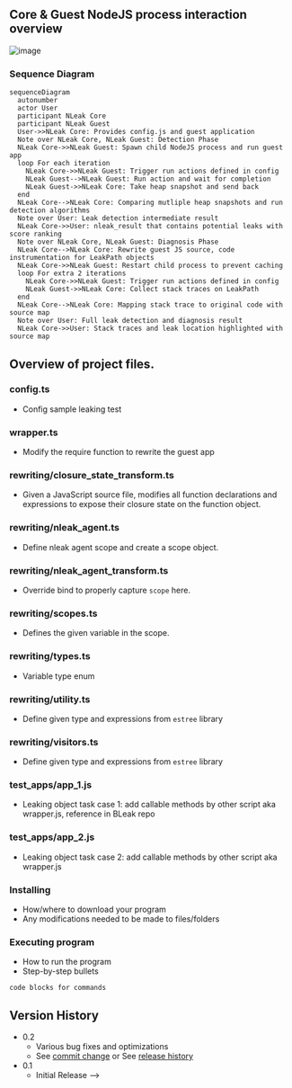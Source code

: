 ## Core & Guest NodeJS process interaction overview

![image](https://user-images.githubusercontent.com/5697641/205152370-db485fa1-8466-4c01-9c8b-5f77406eeb50.png)

### Sequence Diagram

```mermaid
sequenceDiagram
  autonumber
  actor User
  participant NLeak Core
  participant NLeak Guest
  User->>NLeak Core: Provides config.js and guest application
  Note over NLeak Core, NLeak Guest: Detection Phase
  NLeak Core->>NLeak Guest: Spawn child NodeJS process and run guest app
  loop For each iteration
    NLeak Core->>NLeak Guest: Trigger run actions defined in config
    NLeak Guest-->NLeak Guest: Run action and wait for completion
    NLeak Guest->>NLeak Core: Take heap snapshot and send back
  end
  NLeak Core-->NLeak Core: Comparing mutliple heap snapshots and run detection algorithms
  Note over User: Leak detection intermediate result
  NLeak Core->>User: nleak_result that contains potential leaks with score ranking
  Note over NLeak Core, NLeak Guest: Diagnosis Phase
  NLeak Core-->NLeak Core: Rewrite guest JS source, code instrumentation for LeakPath objects
  NLeak Core->>NLeak Guest: Restart child process to prevent caching
  loop For extra 2 iterations
    NLeak Core->>NLeak Guest: Trigger run actions defined in config
    NLeak Guest->>NLeak Core: Collect stack traces on LeakPath
  end
  NLeak Core-->NLeak Core: Mapping stack trace to original code with source map
  Note over User: Full leak detection and diagnosis result
  NLeak Core->>User: Stack traces and leak location highlighted with source map
```

## Overview of project files.

<!-- ## Description

An in-depth paragraph about your project and overview of use.

## Getting Started -->

### config.ts
* Config sample leaking test
### wrapper.ts
*  Modify the require function to rewrite the guest app
### rewriting/closure_state_transform.ts
*  Given a JavaScript source file, modifies all function declarations and expressions to expose
 their closure state on the function object.
### rewriting/nleak_agent.ts
* Define nleak agent scope and create a scope object.

### rewriting/nleak_agent_transform.ts
* Override bind to properly capture `scope` here.
### rewriting/scopes.ts
*  Defines the given variable in the scope.
### rewriting/types.ts
* Variable type enum
### rewriting/utility.ts
* Define given type and expressions from `estree` library
### rewriting/visitors.ts
* Define given type and expressions from `estree` library
### test_apps/app_1.js
* Leaking object task case 1: add callable methods by other script aka wrapper.js, reference in BLeak repo
### test_apps/app_2.js
* Leaking object task case 2: add callable methods by other script aka wrapper.js

### Installing

* How/where to download your program
* Any modifications needed to be made to files/folders

### Executing program

* How to run the program
* Step-by-step bullets
```
code blocks for commands
```

## Version History

* 0.2
    * Various bug fixes and optimizations
    * See [commit change]() or See [release history]()
* 0.1
    * Initial Release -->